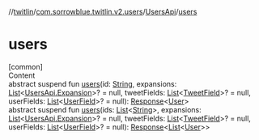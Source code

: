 //[twitlin](../../index.md)/[com.sorrowblue.twitlin.v2.users](../index.md)/[UsersApi](index.md)/[users](users.md)



# users  
[common]  
Content  
abstract suspend fun [users](users.md)(id: [String](https://kotlinlang.org/api/latest/jvm/stdlib/kotlin/-string/index.html), expansions: [List](https://kotlinlang.org/api/latest/jvm/stdlib/kotlin.collections/-list/index.html)<[UsersApi.Expansion](-expansion/index.md)>? = null, tweetFields: [List](https://kotlinlang.org/api/latest/jvm/stdlib/kotlin.collections/-list/index.html)<[TweetField](../../com.sorrowblue.twitlin.v2.tweets/-tweet-field/index.md)>? = null, userFields: [List](https://kotlinlang.org/api/latest/jvm/stdlib/kotlin.collections/-list/index.html)<[UserField](../../com.sorrowblue.twitlin.v2.tweets/-user-field/index.md)>? = null): [Response](../../com.sorrowblue.twitlin.v2/-response/index.md)<[User](../../com.sorrowblue.twitlin.v2.objects/-user/index.md)>  
abstract suspend fun [users](users.md)(ids: [List](https://kotlinlang.org/api/latest/jvm/stdlib/kotlin.collections/-list/index.html)<[String](https://kotlinlang.org/api/latest/jvm/stdlib/kotlin/-string/index.html)>, expansions: [List](https://kotlinlang.org/api/latest/jvm/stdlib/kotlin.collections/-list/index.html)<[UsersApi.Expansion](-expansion/index.md)>? = null, tweetFields: [List](https://kotlinlang.org/api/latest/jvm/stdlib/kotlin.collections/-list/index.html)<[TweetField](../../com.sorrowblue.twitlin.v2.tweets/-tweet-field/index.md)>? = null, userFields: [List](https://kotlinlang.org/api/latest/jvm/stdlib/kotlin.collections/-list/index.html)<[UserField](../../com.sorrowblue.twitlin.v2.tweets/-user-field/index.md)>? = null): [Response](../../com.sorrowblue.twitlin.v2/-response/index.md)<[List](https://kotlinlang.org/api/latest/jvm/stdlib/kotlin.collections/-list/index.html)<[User](../../com.sorrowblue.twitlin.v2.objects/-user/index.md)>>  



